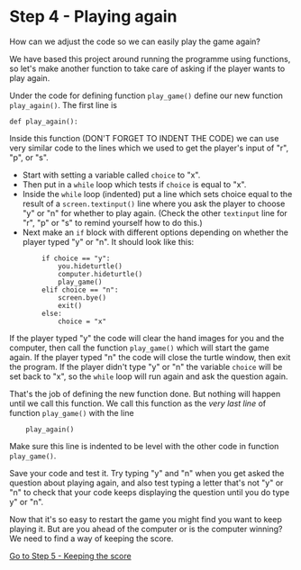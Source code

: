 # Step 4 - Playing again

How can we adjust the code so we can easily play the game again?

We have based this project around running the programme using functions, so let's make another function to take care of asking if the player wants to play again.

Under the code for defining function ```play_game()``` define our new function ```play_again()```. The first line is
```
def play_again():
```
Inside this function (DON'T FORGET TO INDENT THE CODE) we can use very similar code to the lines which we used to get the player's input of "r", "p", or "s". 

* Start with setting a variable called ```choice``` to "x". 
* Then put in a ```while``` loop which tests if ```choice``` is equal to "x".
* Inside the ```while``` loop (indented) put a line which sets choice equal to the result of a ```screen.textinput()``` line where you ask the player to choose "y" or "n" for whether to play again. (Check the other ```textinput``` line for "r", "p" or "s" to remind yourself how to do this.)
* Next make an ```if``` block with different options depending on whether the player typed "y" or "n". It should look like this:
```
        if choice == "y":
            you.hideturtle()
            computer.hideturtle()
            play_game()
        elif choice == "n":
            screen.bye()
            exit()
        else:
            choice = "x"
```
If the player typed "y" the code will clear the hand images for you and the computer, then call the function ```play_game()``` which will start the game again.
If the player typed "n" the code will close the turtle window, then exit the program.
If the player didn't type "y" or "n" the variable ```choice``` will be set back to "x", so the ```while``` loop will run again and ask the question again.

That's the job of defining the new function done. But nothing will happen until we call this function. We call this function as the *very last line* of function ```play_game()``` with the line
```
    play_again()
```
Make sure this line is indented to be level with the other code in function ```play_game()```.

Save your code and test it. Try typing "y" and "n" when you get asked the question about playing again, and also test typing a letter that's not "y" or "n" to check that your code keeps displaying the question until you do type y" or "n".

Now that it's so easy to restart the game you might find you want to keep playing it. But are you ahead of the computer or is the computer winning? We need to find a way of keeping the score.

[Go to Step 5 - Keeping the score](../Step5-Keeping-score)
